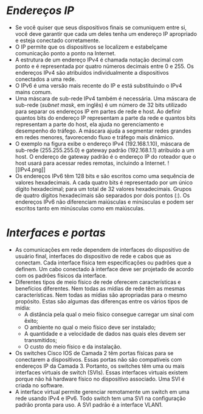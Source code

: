 # *Endereços IP*

- Se você quiser que seus dispositivos finais se comuniquem entre si, você deve garantir que cada um deles tenha um endereço IP apropriado e esteja conectado corretamente. 
- O IP permite que os dispositivos se localizem e estabelçame comunicação ponto a ponto na Internet. 
- A estrutura de um endereço IPv4 é chamada notação decimal com ponto e é representada por quatro números decimais entre 0 e 255. Os endereços IPv4 são atribuídos individualmente a dispositivos conectados a uma rede.
- O IPv6 é uma versão mais recente do IP e está substituindo o IPv4 mains comum.
- Uma máscara de sub-rede IPv4 também é necessária. Uma máscara de sub-rede (_subnet mask_, em inglês) é um número de 32 bits utilizado para separar os endereços IP em partes de rede e host. Ao definir quantos bits do endereço IP representam a parte da rede e quantos bits representam a parte do host, ela ajuda no gerenciamento e desempenho do tráfego. A máscara ajuda a segmentar redes grandes em redes menores, favorecendo fluxo e tráfego mais dinâmico. 
- O exemplo na figura exibe o endereço IPv4 (192.168.1.10), máscara de sub-rede (255.255.255.0) e gateway padrão (192.168.1.1) atribuído a um host. O endereço de gateway padrão é o endereço IP do roteador que o host usará para acessar redes remotas, incluindo a Internet.
  ![[IPv4.png]]
- Os endereços IPv6 têm 128 bits e são escritos como uma sequência de valores hexadecimais. A cada quatro bits é representado por um único dígito hexadecimal; para um total de 32 valores hexadecimais. Grupos de quatro dígitos hexadecimais são separados por dois pontos (:). Os endereços IPv6 não diferenciam maiúsculas e minúsculas e podem ser escritos tanto em minúsculas como em maiúsculas.

# *Interfaces e portas*

- As comunicações em rede dependem de interfaces do dispositivo de usuário final, interfaces do dispositivo de rede e cabos que as conectam. Cada interface física tem especificações ou padrões que a definem. Um cabo conectado à interface deve ser projetado de acordo com os padrões físicos da interface. 
- Diferentes tipos de meio físico de rede oferecem características e benefícios diferentes. Nem todas as mídias de rede têm as mesmas características. Nem todas as mídias são apropriadas para o mesmo propósito. Estas são algumas das diferenças entre os vários tipos de mídia:
	-   A distância pela qual o meio físico consegue carregar um sinal com êxito;
	-   O ambiente no qual o meio físico deve ser instalado;
	-   A quantidade e a velocidade de dados nas quais eles devem ser transmitidos;
	-   O custo do meio físico e da instalação.
- Os switches Cisco IOS de Camada 2 têm portas físicas para se conectarem a dispositivos. Essas portas não são compatíveis com endereços IP da Camada 3. Portanto, os switches têm uma ou mais interfaces virtuais de switch (SVIs). Essas interfaces virtuais existem porque não há hardware físico no dispositivo associado. Uma SVI é criada no software.
- A interface virtual permite gerenciar remotamente um switch em uma rede usando IPv4 e IPv6. Todo switch tem uma SVI na configuração padrão pronta para uso. A SVI padrão é a interface VLAN1. 

